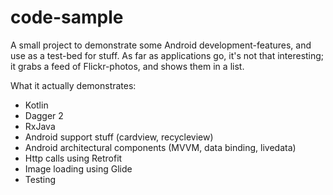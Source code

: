 code-sample
===========

A small project to demonstrate some Android development-features, and use as a test-bed for stuff. 
As far as applications go, it's not that interesting; it grabs a feed of Flickr-photos, and shows them
in a list.

What it actually demonstrates:
* Kotlin
* Dagger 2
* RxJava
* Android support stuff (cardview, recycleview)
* Android architectural components (MVVM, data binding, livedata)
* Http calls using Retrofit
* Image loading using Glide
* Testing
